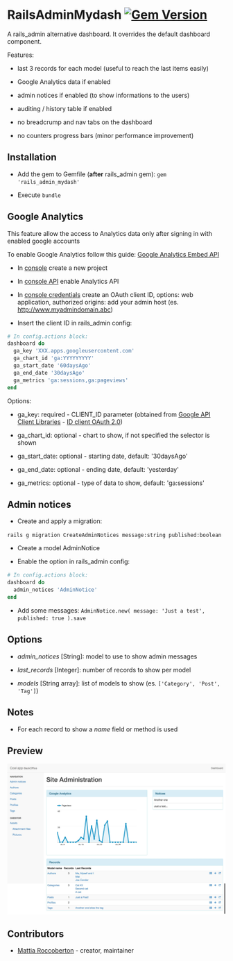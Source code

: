 # RailsAdminMydash [![Gem Version](https://badge.fury.io/rb/rails_admin_mydash.svg)](https://badge.fury.io/rb/rails_admin_mydash)

A rails_admin alternative dashboard. It overrides the default dashboard component.

Features:

- last 3 records for each model (useful to reach the last items easily)

- Google Analytics data if enabled

- admin notices if enabled (to show informations to the users)

- auditing / history table if enabled

- no breadcrump and nav tabs on the dashboard

- no counters progress bars (minor performance improvement)

## Installation

- Add the gem to Gemfile (**after** rails_admin gem): `gem 'rails_admin_mydash'`

- Execute `bundle`

## Google Analytics

This feature allow the access to Analytics data only after signing in with enabled google accounts

To enable Google Analytics follow this guide: [Google Analytics Embed API](https://developers.google.com/analytics/devguides/reporting/embed/v1/getting-started)

- In [console](https://console.developers.google.com/project) create a new project

- In [console API](https://console.developers.google.com/apis/library) enable Analytics API

- In [console credentials](https://console.developers.google.com/apis/credentials) create an OAuth client ID, options: web application, authorized origins: add your admin host (es. http://www.myadmindomain.abc)

- Insert the client ID in rails_admin config:

```ruby
# In config.actions block:
dashboard do
  ga_key 'XXX.apps.googleusercontent.com'
  ga_chart_id 'ga:YYYYYYYYY'
  ga_start_date '60daysAgo'
  ga_end_date '30daysAgo'
  ga_metrics 'ga:sessions,ga:pageviews'
end
```

Options:

- ga_key: required - CLIENT_ID parameter (obtained from [Google API Client Libraries](https://developers.google.com/api-client-library/javascript/start/start-js#Setup) - [ID client OAuth 2.0](https://console.developers.google.com/apis/credentials))

- ga_chart_id: optional - chart to show, if not specified the selector is shown

- ga_start_date: optional - starting date, default: '30daysAgo'

- ga_end_date: optional - ending date, default: 'yesterday'

- ga_metrics: optional - type of data to show, default: 'ga:sessions'

## Admin notices

- Create and apply a migration:

`rails g migration CreateAdminNotices message:string published:boolean`

- Create a model AdminNotice

- Enable the option in rails_admin config:

```ruby
# In config.actions block:
dashboard do
  admin_notices 'AdminNotice'
end
```

- Add some messages: `AdminNotice.new( message: 'Just a test', published: true ).save`

## Options

- *admin_notices* [String]: model to use to show admin messages

- *last_records* [Integer]: number of records to show per model

- *models* [String array]: list of models to show (es. `['Category', 'Post', 'Tag']`)

## Notes

- For each record to show a *name* field or method is used

## Preview

![preview](preview.jpg)

## Contributors

- [Mattia Roccoberton](http://blocknot.es) - creator, maintainer

